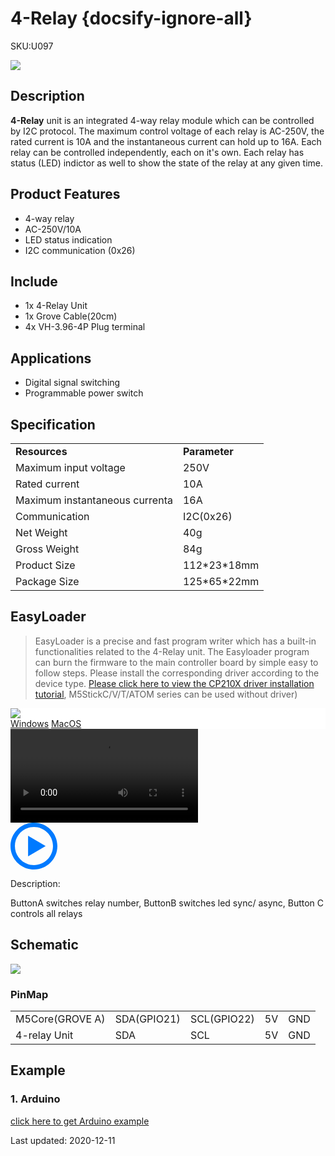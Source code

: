 # 4-Relay {docsify-ignore-all}

<el-tag effect="plain">SKU:U097</el-tag>

<div class="product_pic"><img src="assets/img/product_pics/unit/4_relay/4relay.webp"></div>

## Description

**4-Relay** unit is an integrated 4-way relay module which can be controlled by I2C protocol. The maximum control voltage of each relay is AC-250V, the rated current is 10A and the instantaneous current can hold up to 16A. Each relay can be controlled independently, each on it's own. Each relay has status (LED) indictor as well to show the state of the relay at any given time.

## Product Features

- 4-way relay
- AC-250V/10A
- LED status indication
- I2C communication (0x26)

## Include

- 1x 4-Relay Unit
- 1x Grove Cable(20cm)
- 4x VH-3.96-4P Plug terminal

## Applications

- Digital signal switching
- Programmable power switch

## Specification

<table>
   <tr style="font-weight:bold">
      <td>Resources</td>
      <td>Parameter</td>
   </tr>
   <tr>
      <td>Maximum input voltage</td>
      <td>250V</td>
   </tr>
   <tr>
      <td>Rated current</td>
      <td>10A</td>
   </tr>
   <tr>
      <td>Maximum instantaneous currenta</td>
      <td>16A</td>
   </tr>
   <tr>
      <td>Communication</td>
      <td>I2C(0x26)</td>
   </tr>
   <tr>
      <td>Net Weight</td>
      <td>40g</td>
   </tr>
   <tr>
      <td>Gross Weight</td>
      <td>84g</td>
   </tr>
   <tr>
      <td>Product Size</td>
      <td>112*23*18mm</td>
   </tr>
   <tr>
      <td>Package Size</td>
      <td>125*65*22mm</td>
   </tr>
 </table>

## EasyLoader

>EasyLoader is a precise and fast program writer which has a built-in functionalities related to the 4-Relay unit. The Easyloader program can burn the firmware to the main controller board by simple easy to follow steps. Please install the corresponding driver according to the device type. [Please click here to view the CP210X driver installation tutorial](en/arduino/arduino_development), M5StickC/V/T/ATOM series can be used without driver)

<div class="easyloader-box">
    <div style="background-color:white;">
        <div><img src="https://m5stack.oss-cn-shenzhen.aliyuncs.com/image/easyloader_intro.webp"></div>
        <div class="easyloader-btn">
            <a href="https://m5stack.oss-cn-shenzhen.aliyuncs.com/EasyLoader/Windows/UNIT/For%20M5Core/EasyLoader_4_Relay_Unit.exe">Windows</a>
            <a href="https://m5stack.oss-cn-shenzhen.aliyuncs.com/EasyLoader/MacOS/UNIT/EasyLoader_4Relay_Unit_for_M5Core.dmg">MacOS</a>
        </div>
    </div>
    <div>
        <video id="example_video" controls>
            <source src="https://m5stack.oss-cn-shenzhen.aliyuncs.com/video/Product_example_video/Unit/4-RELAY_UNIT.mp4" type="video/mp4">
        </video>
        <div class="easyloader-mask">
        <a>
            <svg id="play-btn" t="1583228776634" class="icon" viewBox="0 0 1024 1024" version="1.1" xmlns="http://www.w3.org/2000/svg" p-id="4152" width="75" height="75"><path d="M512 0C229.216 0 0 229.216 0 512s229.216 512 512 512 512-229.216 512-512S794.784 0 512 0z m0 928C282.24 928 96 741.76 96 512S282.24 96 512 96s416 186.24 416 416-186.24 416-416 416zM384 288l384 224-384 224z" p-id="4153" fill="#007aff"></path></svg></a>
            <p>Description:</p>
            <p>ButtonA switches relay number, ButtonB switches led sync/ async, Button C controls all relays</p>
        </div>
    </div>
</div>

## Schematic

<img src="assets/img/product_pics/unit/4_relay/4-relay_sch.webp">

### PinMap

<table>
 <tr><td>M5Core(GROVE A)</td><td>SDA(GPIO21)</td><td>SCL(GPIO22)</td><td>5V</td><td>GND</td></tr>
 <tr><td>4-relay Unit</td><td>SDA</td><td>SCL</td><td>5V</td><td>GND</td></tr>
</table>

## Example

### 1. Arduino

[click here to get Arduino example](https://github.com/m5stack/M5Stack/tree/master/examples/Unit/4-RELAY)

<el-divider content-position="right">Last updated: 2020-12-11</el-divider>

<script>

   var purchase_link = 'https://m5stack.com/products/4-relay-unit';

   anchor_search(purchase_link);
   scrollFunc();

</script>
